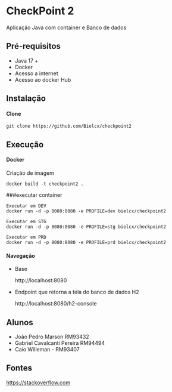 # CheckPoint 2
Aplicação Java com container e Banco de dados


## Pré-requisitos

- Java 17 +
- Docker 
- Acesso a internet
- Acesso ao docker Hub

## Instalação

#### Clone

```
git clone https://github.com/Bielcx/checkpoint2
```


## Execução


#### Docker

Criação de imagem

```
docker build -t checkpoint2 .
```

###executar container 

```
Executar em DEV
docker run -d -p 8080:8080 -e PROFILE=dev bielcx/checkpoint2

Executar em STG
docker run -d -p 8080:8080 -e PROFILE=stg bielcx/checkpoint2

Executar em PRD
docker run -d -p 8080:8080 -e PROFILE=prd bielcx/checkpoint2
```



#### Navegação

* Base

	http://localhost:8080

* Endpoint que retorna a tela do banco de dados H2

	http://localhost:8080/h2-console


## Alunos

- João Pedro Marson RM93432
- Gabriel Cavalcanti Pereira RM94494
- Caio Willeman - RM93407


## Fontes

https://stackoverflow.com
